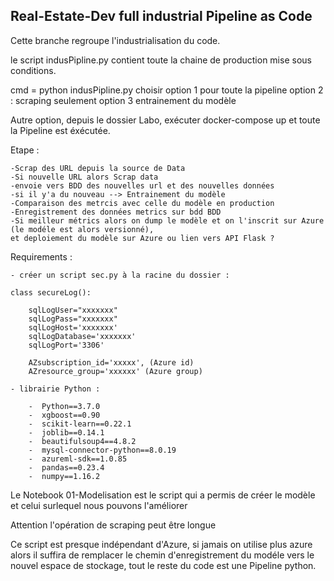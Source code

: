 ## Real-Estate-Dev full industrial Pipeline as Code

Cette branche regroupe l'industrialisation du code.

le script indusPipline.py contient toute la chaine de production mise sous conditions.

cmd = python indusPipline.py
    choisir option 1 pour toute la pipeline
    option 2 : scraping seulement
    option 3 entrainement du modèle

Autre option, depuis le dossier Labo, exécuter docker-compose up et toute la Pipeline est éxécutée.    

Etape : 
    
    -Scrap des URL depuis la source de Data
    -Si nouvelle URL alors Scrap data
    -envoie vers BDD des nouvelles url et des nouvelles données
    -si il y'a du nouveau --> Entrainement du modèle
    -Comparaison des metrcis avec celle du modèle en production
    -Enregistrement des données metrics sur bdd BDD
    -Si meilleur métrics alors on dump le modèle et on l'inscrit sur Azure (le modéle est alors versionné), 
    et deploiement du modèle sur Azure ou lien vers API Flask ?

Requirements :
    
    - créer un script sec.py à la racine du dossier :

    class secureLog():

        sqlLogUser="xxxxxxx"
        sqlLogPass="xxxxxxx"
        sqlLogHost='xxxxxxx'
        sqlLogDatabase='xxxxxxx'
        sqlLogPort='3306'  

        AZsubscription_id='xxxxx', (Azure id)
        AZresource_group='xxxxxx' (Azure group)

    - librairie Python : 

        -  Python==3.7.0
        -  xgboost==0.90
        -  scikit-learn==0.22.1
        -  joblib==0.14.1
        -  beautifulsoup4==4.8.2
        -  mysql-connector-python==8.0.19
        -  azureml-sdk==1.0.85
        -  pandas==0.23.4
        -  numpy==1.16.2

Le Notebook 01-Modelisation est le script qui a permis de créer le modèle et celui surlequel nous pouvons l'améliorer

Attention l'opération de scraping peut être longue

Ce script est presque indépendant d'Azure, si jamais on utilise plus azure alors il suffira de remplacer le chemin d'enregistrement du modéle vers le nouvel espace de stockage, tout le reste du code est une Pipeline python.

